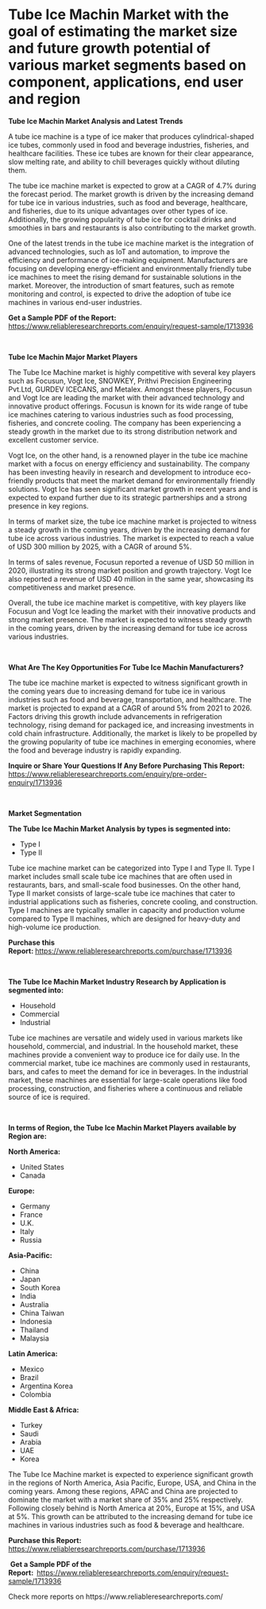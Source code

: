 <p><h1>Tube Ice Machin Market with the goal of estimating the market size and future growth potential of various market segments based on component, applications, end user and region</h1></p><p><strong>Tube Ice Machin Market Analysis and Latest Trends</strong></p>
<p><p>A tube ice machine is a type of ice maker that produces cylindrical-shaped ice tubes, commonly used in food and beverage industries, fisheries, and healthcare facilities. These ice tubes are known for their clear appearance, slow melting rate, and ability to chill beverages quickly without diluting them.</p><p>The tube ice machine market is expected to grow at a CAGR of 4.7% during the forecast period. The market growth is driven by the increasing demand for tube ice in various industries, such as food and beverage, healthcare, and fisheries, due to its unique advantages over other types of ice. Additionally, the growing popularity of tube ice for cocktail drinks and smoothies in bars and restaurants is also contributing to the market growth.</p><p>One of the latest trends in the tube ice machine market is the integration of advanced technologies, such as IoT and automation, to improve the efficiency and performance of ice-making equipment. Manufacturers are focusing on developing energy-efficient and environmentally friendly tube ice machines to meet the rising demand for sustainable solutions in the market. Moreover, the introduction of smart features, such as remote monitoring and control, is expected to drive the adoption of tube ice machines in various end-user industries.</p></p>
<p><strong>Get a Sample PDF of the Report:&nbsp;</strong> <a href="https://www.reliableresearchreports.com/enquiry/request-sample/1713936">https://www.reliableresearchreports.com/enquiry/request-sample/1713936</a></p>
<p>&nbsp;</p>
<p><strong>Tube Ice Machin Major Market Players</strong></p>
<p><p>The Tube Ice Machine market is highly competitive with several key players such as Focusun, Vogt Ice, SNOWKEY, Prithvi Precision Engineering Pvt.Ltd, GURDEV ICECANS, and Metalex. Amongst these players, Focusun and Vogt Ice are leading the market with their advanced technology and innovative product offerings. Focusun is known for its wide range of tube ice machines catering to various industries such as food processing, fisheries, and concrete cooling. The company has been experiencing a steady growth in the market due to its strong distribution network and excellent customer service.</p><p>Vogt Ice, on the other hand, is a renowned player in the tube ice machine market with a focus on energy efficiency and sustainability. The company has been investing heavily in research and development to introduce eco-friendly products that meet the market demand for environmentally friendly solutions. Vogt Ice has seen significant market growth in recent years and is expected to expand further due to its strategic partnerships and a strong presence in key regions.</p><p>In terms of market size, the tube ice machine market is projected to witness a steady growth in the coming years, driven by the increasing demand for tube ice across various industries. The market is expected to reach a value of USD 300 million by 2025, with a CAGR of around 5%.</p><p>In terms of sales revenue, Focusun reported a revenue of USD 50 million in 2020, illustrating its strong market position and growth trajectory. Vogt Ice also reported a revenue of USD 40 million in the same year, showcasing its competitiveness and market presence.</p><p>Overall, the tube ice machine market is competitive, with key players like Focusun and Vogt Ice leading the market with their innovative products and strong market presence. The market is expected to witness steady growth in the coming years, driven by the increasing demand for tube ice across various industries.</p></p>
<p>&nbsp;</p>
<p><strong>What Are The Key Opportunities For Tube Ice Machin Manufacturers?</strong></p>
<p><p>The tube ice machine market is expected to witness significant growth in the coming years due to increasing demand for tube ice in various industries such as food and beverage, transportation, and healthcare. The market is projected to expand at a CAGR of around 5% from 2021 to 2026. Factors driving this growth include advancements in refrigeration technology, rising demand for packaged ice, and increasing investments in cold chain infrastructure. Additionally, the market is likely to be propelled by the growing popularity of tube ice machines in emerging economies, where the food and beverage industry is rapidly expanding.</p></p>
<p><strong>Inquire or Share Your Questions If Any Before Purchasing This Report:</strong> <a href="https://www.reliableresearchreports.com/enquiry/pre-order-enquiry/1713936">https://www.reliableresearchreports.com/enquiry/pre-order-enquiry/1713936</a></p>
<p>&nbsp;</p>
<p><strong>Market Segmentation</strong></p>
<p><strong>The Tube Ice Machin Market Analysis by types is segmented into:</strong></p>
<p><ul><li>Type I</li><li>Type II</li></ul></p>
<p><p>Tube ice machine market can be categorized into Type I and Type II. Type I market includes small scale tube ice machines that are often used in restaurants, bars, and small-scale food businesses. On the other hand, Type II market consists of large-scale tube ice machines that cater to industrial applications such as fisheries, concrete cooling, and construction. Type I machines are typically smaller in capacity and production volume compared to Type II machines, which are designed for heavy-duty and high-volume ice production.</p></p>
<p><strong>Purchase this Report:&nbsp;</strong><a href="https://www.reliableresearchreports.com/purchase/1713936">https://www.reliableresearchreports.com/purchase/1713936</a></p>
<p>&nbsp;</p>
<p><strong>The Tube Ice Machin Market Industry Research by Application is segmented into:</strong></p>
<p><ul><li>Household</li><li>Commercial</li><li>Industrial</li></ul></p>
<p><p>Tube ice machines are versatile and widely used in various markets like household, commercial, and industrial. In the household market, these machines provide a convenient way to produce ice for daily use. In the commercial market, tube ice machines are commonly used in restaurants, bars, and cafes to meet the demand for ice in beverages. In the industrial market, these machines are essential for large-scale operations like food processing, construction, and fisheries where a continuous and reliable source of ice is required.</p></p>
<p>&nbsp;</p>
<p><strong>In terms of Region, the Tube Ice Machin Market Players available by Region are:</strong></p>
<p>
    <p> <strong> North America: </strong>
        <ul>
            <li>United States</li>
            <li>Canada</li>
        </ul>
        </p> 
    <p> <strong> Europe: </strong>
        <ul>
            <li>Germany</li>
            <li>France</li>
            <li>U.K.</li>
            <li>Italy</li>
            <li>Russia</li>
        </ul>
        </p> 
    <p> <strong> Asia-Pacific: </strong>
        <ul>
            <li>China</li>
            <li>Japan</li>
            <li>South Korea</li>
            <li>India</li>
            <li>Australia</li>
            <li>China Taiwan</li>
            <li>Indonesia</li>
            <li>Thailand</li>
            <li>Malaysia</li>
        </ul>
        </p> 
    <p> <strong> Latin America: </strong>
        <ul>
            <li>Mexico</li>
            <li>Brazil</li>
            <li>Argentina Korea</li>
            <li>Colombia</li>
        </ul>
        </p> 
    <p> <strong> Middle East & Africa: </strong>
        <ul>
            <li>Turkey</li>
            <li>Saudi</li>
            <li>Arabia</li>
            <li>UAE</li>
            <li>Korea</li>
        </ul>
    </p>
    </p>
<p><p>The Tube Ice Machine market is expected to experience significant growth in the regions of North America, Asia Pacific, Europe, USA, and China in the coming years. Among these regions, APAC and China are projected to dominate the market with a market share of 35% and 25% respectively. Following closely behind is North America at 20%, Europe at 15%, and USA at 5%. This growth can be attributed to the increasing demand for tube ice machines in various industries such as food & beverage and healthcare.</p></p>
<p><strong>Purchase this Report: </strong><a href="https://www.reliableresearchreports.com/purchase/1713936">https://www.reliableresearchreports.com/purchase/1713936</a></p>
<p>&nbsp;<strong>Get a Sample PDF of the Report:&nbsp;&nbsp;</strong><a href="https://www.reliableresearchreports.com/enquiry/request-sample/1713936">https://www.reliableresearchreports.com/enquiry/request-sample/1713936</a></p>
<p><strong></strong></p>
<p>Check more reports on https://www.reliableresearchreports.com/</p>